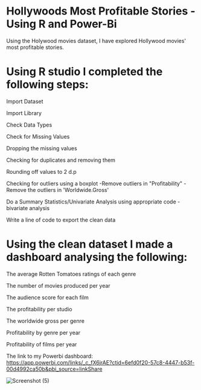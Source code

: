 # Hollywoods Most Profitable Stories - Using R and Power-Bi

Using the Holywood movies dataset, I have explored Hollywood movies' most profitable stories.

# Using R studio I completed the following steps:

Import Dataset

Import Library

Check Data Types 

Check for Missing Values

Dropping the missing values

Checking for duplicates and removing them

Rounding off values to 2 d.p

Checking for outliers using a boxplot -Remove outliers in "Profitability" -Remove the outliers in 'Worldwide.Gross'

Do a Summary Statistics/Univariate Analysis using appropriate code -bivariate analysis

Write a line of code to export the clean data






# Using the clean dataset I made a dashboard analysing the following:

The average Rotten Tomatoes ratings of each genre​

The number of movies produced per year ​

The audience score for each film ​

The profitability per studio ​

The worldwide gross per genre

Profitability by genre per year

Profitability of films per year

The link to my Powerbi dashboard: https://app.powerbi.com/links/_c_fX6jrAE?ctid=6efd0f20-57c8-4447-b53f-00d4992ca50b&pbi_source=linkShare


![Screenshot (5)](https://github.com/RahanaBegum/Hollywoods-Most-Profitable-Stories/assets/142679483/c8a1cc34-099b-4e3b-8b15-fcb84eeddeee)




